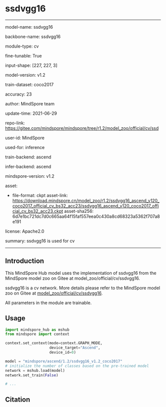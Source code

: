 # ssdvgg16

---

model-name: ssdvgg16

backbone-name: ssdvgg16

module-type: cv

fine-tunable: True

input-shape: [227, 227, 3]

model-version: v1.2

train-dataset: coco2017

accuracy: 23

author: MindSpore team

update-time: 2021-06-29

repo-link: <https://gitee.com/mindspore/mindspore/tree/r1.2/model_zoo/official/cv/ssd>

user-id: MindSpore

used-for: inference

train-backend: ascend

infer-backend: ascend

mindspore-version: v1.2

asset:

-
    file-format: ckpt
    asset-link: <https://download.mindspore.cn/model_zoo/r1.2/ssdvgg16_ascend_v120_coco2017_official_cv_bs32_acc23/ssdvgg16_ascend_v120_coco2017_official_cv_bs32_acc23.ckpt>
    asset-sha256: 6d7e1bc721dc7d0c665aa64f15faf557eea0c430a8cd68323a5362f707a8e191

license: Apache2.0

summary: ssdvgg16 is used for cv

---

## Introduction

This MindSpore Hub model uses the implementation of ssdvgg16 from the MindSpore model zoo on Gitee at model_zoo/official/cv/ssdvgg16.

ssdvgg16 is a cv network. More details please refer to the MindSpore model zoo on Gitee at [model_zoo/official/cv/ssdvgg16](https://gitee.com/mindspore/mindspore/blob/r1.2/model_zoo/official/cv/ssd/README.md).

All parameters in the module are trainable.

## Usage

```python
import mindspore_hub as mshub
from mindspore import context

context.set_context(mode=context.GRAPH_MODE,
                    device_target="Ascend",
                    device_id=0)

model = "mindspore/ascend/1.2/ssdvgg16_v1.2_coco2017"
# initialize the number of classes based on the pre-trained model
network = mshub.load(model)
network.set_train(False)

# ...
```

## Citation
